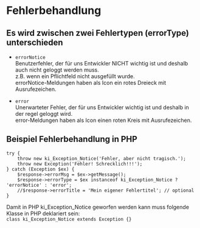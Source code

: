 Fehlerbehandlung
==================

Es wird zwischen zwei Fehlertypen (errorType) unterschieden
-----------------------------------------------------------
- ```errorNotice```  
  Benutzerfehler, der für uns Entwickler NICHT wichtig ist und deshalb auch nicht 
  geloggt werden muss.  
  z.B. wenn ein Pflichtfeld nicht ausgefüllt wurde.  
  errorNotice-Meldungen haben als Icon ein rotes Dreieck mit Ausrufezeichen.

- ```error```  
  Unerwarteter Fehler, der für uns Entwickler wichtig ist und deshalb in der regel 
  geloggt wird.  
  error-Meldungen haben als Icon einen roten Kreis mit Ausrufezeichen.  

Beispiel Fehlerbehandlung in PHP
--------------------------------
    try {
        throw new ki_Exception_Notice('Fehler, aber nicht tragisch.');
        throw new Exception('Fehler! Schrecklich!!!');
    } catch (Exception $ex) {
        $response->errorMsg = $ex->getMessage();
        $response->errorType = $ex instanceof ki_Exception_Notice ? 'errorNotice' : 'error';
        //$response->errorTitle = 'Mein eigener Fehlertitel'; // optional
    }

Damit in PHP ki_Exception_Notice geworfen werden kann muss folgende Klasse in 
PHP deklariert sein:  
    ```class ki_Exception_Notice extends Exception {}```
